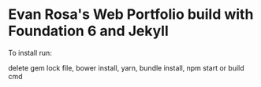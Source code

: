 # Evan Rosa's Web Portfolio build with Foundation 6 and Jekyll

To install run:

delete gem lock file,
bower install,
yarn,
bundle install,
npm start or build cmd




